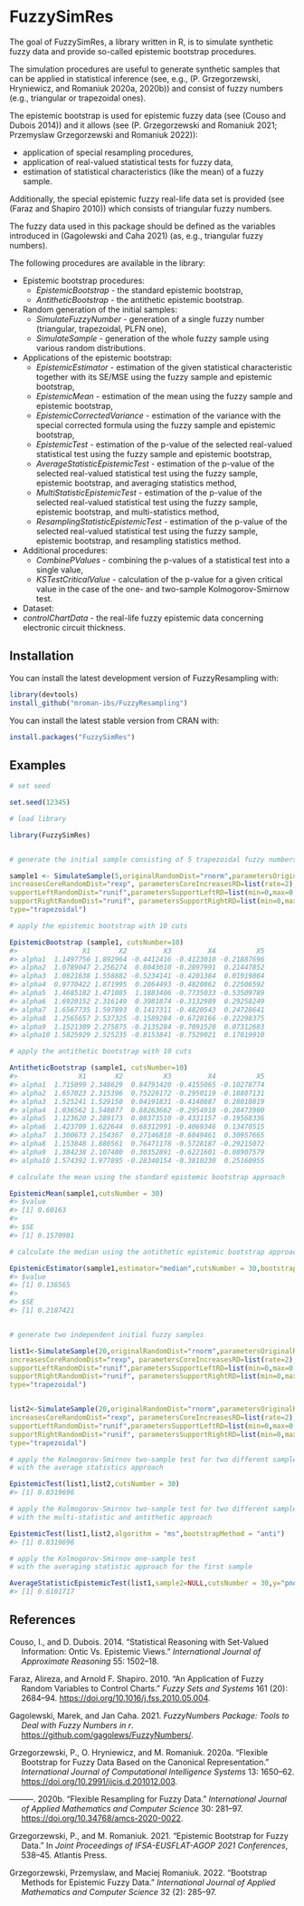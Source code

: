 
<!-- README.md is generated from README.Rmd. Please edit that file -->

# FuzzySimRes

The goal of FuzzySimRes, a library written in R, is to simulate
synthetic fuzzy data and provide so-called epistemic bootstrap
procedures.

The simulation procedures are useful to generate synthetic samples that
can be applied in statistical inference (see, e.g., (P. Grzegorzewski,
Hryniewicz, and Romaniuk 2020a, 2020b)) and consist of fuzzy numbers
(e.g., triangular or trapezoidal ones).

The epistemic bootstrap is used for epistemic fuzzy data (see (Couso and
Dubois 2014)) and it allows (see (P. Grzegorzewski and Romaniuk 2021;
Przemyslaw Grzegorzewski and Romaniuk 2022)):

- application of special resampling procedures,
- application of real-valued statistical tests for fuzzy data,
- estimation of statistical characteristics (like the mean) of a fuzzy
  sample.

Additionally, the special epistemic fuzzy real-life data set is provided
(see (Faraz and Shapiro 2010)) which consists of triangular fuzzy
numbers.

The fuzzy data used in this package should be defined as the variables
introduced in (Gagolewski and Caha 2021) (as, e.g., triangular fuzzy
numbers).

The following procedures are available in the library:

- Epistemic bootstrap procedures:
  - *EpistemicBootstrap* - the standard epistemic bootstrap,
  - *AntitheticBootstrap* - the antithetic epistemic bootstrap.
- Random generation of the initial samples:
  - *SimulateFuzzyNumber* - generation of a single fuzzy number
    (triangular, trapezoidal, PLFN one),
  - *SimulateSample* - generation of the whole fuzzy sample using
    various random distributions.
- Applications of the epistemic bootstrap:
  - *EpistemicEstimator* - estimation of the given statistical
    characteristic together with its SE/MSE using the fuzzy sample and
    epistemic bootstrap,
  - *EpistemicMean* - estimation of the mean using the fuzzy sample and
    epistemic bootstrap,
  - *EpistemicCorrectedVariance* - estimation of the variance with the
    special corrected formula using the fuzzy sample and epistemic
    bootstrap,
  - *EpistemicTest* - estimation of the p-value of the selected
    real-valued statistical test using the fuzzy sample and epistemic
    bootstrap,
  - *AverageStatisticEpistemicTest* - estimation of the p-value of the
    selected real-valued statistical test using the fuzzy sample,
    epistemic bootstrap, and averaging statistics method,
  - *MultiStatisticEpistemicTest* - estimation of the p-value of the
    selected real-valued statistical test using the fuzzy sample,
    epistemic bootstrap, and multi-statistics method,
  - *ResamplingStatisticEpistemicTest* - estimation of the p-value of
    the selected real-valued statistical test using the fuzzy sample,
    epistemic bootstrap, and resampling statistics method.
- Additional procedures:
  - *CombinePValues* - combining the p-values of a statistical test into
    a single value,
  - *KSTestCriticalValue* - calculation of the p-value for a given
    critical value in the case of the one- and two-sample
    Kolmogorov-Smirnow test.
- Dataset:
- *controlChartData* - the real-life fuzzy epistemic data concerning
  electronic circuit thickness.

## Installation

You can install the latest development version of FuzzyResampling with:

``` r
library(devtools)
install_github("mroman-ibs/FuzzyResampling")
```

You can install the latest stable version from CRAN with:

``` r
install.packages("FuzzySimRes")
```

## Examples

``` r
# set seed

set.seed(12345)

# load library

library(FuzzySimRes)


# generate the initial sample consisting of 5 trapezoidal fuzzy numbers

sample1 <- SimulateSample(5,originalRandomDist="rnorm",parametersOriginalRD=list(mean=0,sd=1),
increasesCoreRandomDist="rexp", parametersCoreIncreasesRD=list(rate=2),
supportLeftRandomDist="runif",parametersSupportLeftRD=list(min=0,max=0.6),
supportRightRandomDist="runif", parametersSupportRightRD=list(min=0,max=0.6),
type="trapezoidal")

# apply the epistemic bootstrap with 10 cuts

EpistemicBootstrap (sample1, cutsNumber=10)
#>                X1       X2         X3         X4          X5
#> alpha1  1.1497756 1.892964 -0.4412416 -0.4123010 -0.21887696
#> alpha2  1.0789047 2.256274  0.8043010 -0.2897991  0.21447852
#> alpha3  1.0821638 1.558882 -0.5234141 -0.4201384  0.01919864
#> alpha4  0.9770422 1.871995  0.2864493 -0.4820862  0.22506592
#> alpha5  1.4685182 1.471085  1.1883406 -0.7735033 -0.53509789
#> alpha6  1.6920152 2.316149  0.3981874 -0.3132989  0.29258249
#> alpha7  1.6567735 1.597893  0.1417311 -0.4820543  0.24728641
#> alpha8  1.2565657 2.537325 -0.1589284 -0.6728166 -0.22298375
#> alpha9  1.1521309 2.275875 -0.2135284 -0.7091520  0.07312683
#> alpha10 1.5825929 2.525235 -0.8153841 -0.7529021  0.17019910

# apply the antithetic bootstrap with 10 cuts

AntitheticBootstrap (sample1, cutsNumber=10)
#>               X1       X2          X3         X4          X5
#> alpha1  1.715099 2.348629  0.84791420 -0.4155065 -0.10278774
#> alpha2  1.657023 2.315396  0.75226172 -0.2950119 -0.18807131
#> alpha3  1.525241 1.529150  0.04191831 -0.4140887  0.28010819
#> alpha4  1.036562 1.548077  0.88263662 -0.2954918 -0.28473900
#> alpha5  1.123620 2.289173  0.08373510 -0.4331157 -0.19568336
#> alpha6  1.423709 1.622644  0.68312991 -0.4069346  0.13470515
#> alpha7  1.300673 2.154367  0.27146818 -0.6049461  0.30957665
#> alpha8  1.153848 1.880561  0.76471178 -0.5728187 -0.29215072
#> alpha9  1.384238 2.107480  0.30352891 -0.6221601 -0.08907579
#> alpha10 1.574392 1.977895 -0.28340154 -0.3810230  0.25160955

# calculate the mean using the standard epistemic bootstrap approach

EpistemicMean(sample1,cutsNumber = 30)
#> $value
#> [1] 0.60163
#> 
#> $SE
#> [1] 0.1570901

# calculate the median using the antithetic epistemic bootstrap approach

EpistemicEstimator(sample1,estimator="median",cutsNumber = 30,bootstrapMethod="anti")
#> $value
#> [1] 0.136565
#> 
#> $SE
#> [1] 0.2187421


# generate two independent initial fuzzy samples

list1<-SimulateSample(20,originalRandomDist="rnorm",parametersOriginalRD=list(mean=0,sd=1),
increasesCoreRandomDist="rexp", parametersCoreIncreasesRD=list(rate=2),
supportLeftRandomDist="runif",parametersSupportLeftRD=list(min=0,max=0.6),
supportRightRandomDist="runif", parametersSupportRightRD=list(min=0,max=0.6),
type="trapezoidal")


list2<-SimulateSample(20,originalRandomDist="rnorm",parametersOriginalRD=list(mean=0,sd=1),
increasesCoreRandomDist="rexp", parametersCoreIncreasesRD=list(rate=2),
supportLeftRandomDist="runif",parametersSupportLeftRD=list(min=0,max=0.6),
supportRightRandomDist="runif", parametersSupportRightRD=list(min=0,max=0.6),
type="trapezoidal")

# apply the Kolmogorov-Smirnov two-sample test for two different samples
# with the average statistics approach

EpistemicTest(list1,list2,cutsNumber = 30)
#> [1] 0.8319696

# apply the Kolmogorov-Smirnov two-sample test for two different samples
# with the multi-statistic and antithetic approach

EpistemicTest(list1,list2,algorithm = "ms",bootstrapMethod = "anti")
#> [1] 0.8319696

# apply the Kolmogorov-Smirnov one-sample test
# with the averaging statistic approach for the first sample

AverageStatisticEpistemicTest(list1,sample2=NULL,cutsNumber = 30,y="pnorm")
#> [1] 0.6101717
```

## References

<div id="refs" class="references csl-bib-body hanging-indent">

<div id="ref-Couso2014" class="csl-entry">

Couso, I., and D. Dubois. 2014. “Statistical Reasoning with Set-Valued
Information: Ontic Vs. Epistemic Views.” *International Journal of
Approximate Reasoning* 55: 1502–18.

</div>

<div id="ref-FARAZ20102684" class="csl-entry">

Faraz, Alireza, and Arnold F. Shapiro. 2010. “An Application of Fuzzy
Random Variables to Control Charts.” *Fuzzy Sets and Systems* 161 (20):
2684–94. <https://doi.org/10.1016/j.fss.2010.05.004>.

</div>

<div id="ref-Gagolewski" class="csl-entry">

Gagolewski, Marek, and Jan Caha. 2021. *FuzzyNumbers Package: Tools to
Deal with Fuzzy Numbers in r*.
<https://github.com/gagolews/FuzzyNumbers/>.

</div>

<div id="ref-grzegorzewskietal2020" class="csl-entry">

Grzegorzewski, P., O. Hryniewicz, and M. Romaniuk. 2020a. “Flexible
Bootstrap for Fuzzy Data Based on the Canonical Representation.”
*International Journal of Computational Intelligence Systems* 13:
1650–62. <https://doi.org/10.2991/ijcis.d.201012.003>.

</div>

<div id="ref-grzegorzewskiamcs2020" class="csl-entry">

———. 2020b. “Flexible Resampling for Fuzzy Data.” *International Journal
of Applied Mathematics and Computer Science* 30: 281–97.
<https://doi.org/10.34768/amcs-2020-0022>.

</div>

<div id="ref-grzegorzewski2021" class="csl-entry">

Grzegorzewski, P., and M. Romaniuk. 2021. “Epistemic Bootstrap for Fuzzy
Data.” In *Joint Proceedings of IFSA-EUSFLAT-AGOP 2021 Conferences*,
538–45. Atlantis Press.

</div>

<div id="ref-Grzegorzewski_Romaniuk_2022" class="csl-entry">

Grzegorzewski, Przemyslaw, and Maciej Romaniuk. 2022. “Bootstrap Methods
for Epistemic Fuzzy Data.” *International Journal of Applied Mathematics
and Computer Science* 32 (2): 285–97.

</div>

</div>
